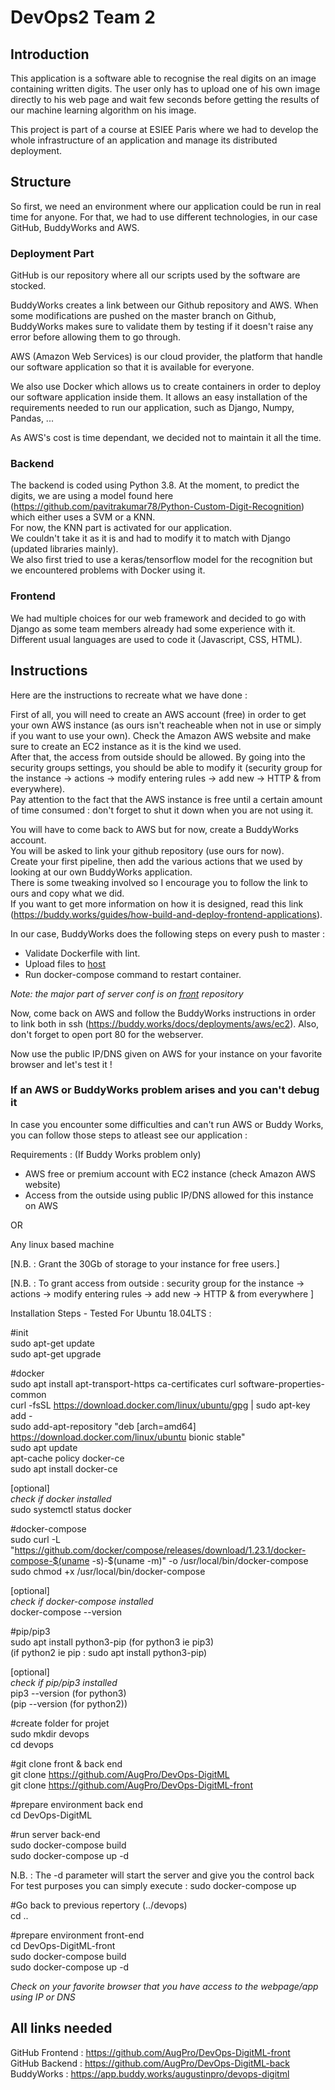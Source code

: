 # DevOps2 Team 2 


## Introduction 

This application is a software able to recognise the real digits on an image containing written digits. 
The user only has to upload one of his own image directly to his web page and wait few seconds before getting the results 
of our machine learning algorithm on his image.

This project is part of a course at ESIEE Paris where we had to develop the whole infrastructure of an application and manage its 
distributed deployment.

## Structure

So first, we need an environment where our application could be run in real time for anyone.
For that, we had to use different technologies, in our case GitHub, BuddyWorks and AWS.

### Deployment Part

GitHub is our repository where all our scripts used by the software are stocked. 

BuddyWorks creates a link between our Github repository and AWS. When some modifications are pushed on the master branch on Github, 
BuddyWorks makes sure to validate them by testing if it doesn't raise any error before allowing them to go through. 

AWS (Amazon Web Services) is our cloud provider, the platform that handle our software application so that it is available for everyone.

We also use Docker which allows us to create containers in order to deploy our software application inside them.
It allows an easy installation of the requirements needed to run our application, such as Django, Numpy, Pandas, ...

As AWS's cost is time dependant, we decided not to maintain it all the time. 

### Backend

The backend is coded using Python 3.8.
At the moment, to predict the digits, we are using a model found here (https://github.com/pavitrakumar78/Python-Custom-Digit-Recognition)
which either uses a SVM or a KNN.  
For now, the KNN part is activated for our application.  
We couldn't take it as it is and had to modify it to match with Django (updated libraries mainly).  
We also first tried to use a keras/tensorflow model for the recognition but we encountered problems with Docker using it.

### Frontend

We had multiple choices for our web framework and decided to go with Django as some team members already had some experience with it. Different usual languages are used to code it (Javascript, CSS, HTML).

## Instructions

Here are the instructions to recreate what we have done :  

First of all, you will need to create an AWS account (free) in order to get your own AWS instance (as ours isn't reacheable when not in use or simply if you want to use your own). Check the Amazon AWS website and make sure to create an EC2 instance as it is the kind we used.  
After that, the access from outside should be allowed. By going into the security groups settings, you should be able to modify it (security group for the instance -> actions -> modify entering rules -> add new -> HTTP & from everywhere).  
Pay attention to the fact that the AWS instance is free until a certain amount of time consumed : don't forget to shut it down when you are not using it.   

You will have to come back to AWS but for now, create a BuddyWorks account.  
You will be asked to link your github repository (use ours for now).  
Create your first pipeline, then add the various actions that we used by looking at our own BuddyWorks application.  
There is some tweaking involved so I encourage you to follow the link to ours and copy what we did.  
If you want to get more information on how it is designed, read this link (https://buddy.works/guides/how-build-and-deploy-frontend-applications).  

In our case, BuddyWorks does the following steps on every push to master :

- Validate Dockerfile with lint.  
- Upload files to [host](http://15.188.193.88/)
- Run docker-compose command to restart container.

*Note: the major part of server conf is on [front](https://github.com/AugPro/DevOps-DigitML-front) repository*

Now, come back on AWS and follow the BuddyWorks instructions in order to link both in ssh (https://buddy.works/docs/deployments/aws/ec2).
Also, don't forget to open port 80 for the webserver.

Now use the public IP/DNS given on AWS for your instance on your favorite browser and let's test it !


### If an AWS or BuddyWorks problem arises and you can't debug it

In case you encounter some difficulties and can't run AWS or Buddy Works, you can follow those steps to atleast see our application :

Requirements :
(If Buddy Works problem only)
- AWS free or premium account with EC2 instance (check Amazon AWS website)
- Access from the outside using public IP/DNS allowed for this instance on AWS

OR 

Any linux based machine

[N.B. : Grant the 30Gb of storage to your instance for free users.]

[N.B. :
To grant access from outside :
security group for the instance -> actions -> modify entering rules -> add new -> HTTP & from everywhere
]

Installation Steps - Tested For Ubuntu 18.04LTS : 

#init  
sudo apt-get update  
sudo apt-get upgrade  

#docker  
sudo apt install apt-transport-https ca-certificates curl software-properties-common  
curl -fsSL https://download.docker.com/linux/ubuntu/gpg | sudo apt-key add -  
sudo add-apt-repository "deb [arch=amd64] https://download.docker.com/linux/ubuntu bionic stable"  
sudo apt update  
apt-cache policy docker-ce  
sudo apt install docker-ce  

[optional]  
*check if docker installed*  
sudo systemctl status docker  

#docker-compose  
sudo curl -L "https://github.com/docker/compose/releases/download/1.23.1/docker-compose-$(uname -s)-$(uname -m)" -o /usr/local/bin/docker-compose  
sudo chmod +x /usr/local/bin/docker-compose  

[optional]  
*check if docker-compose installed*  
docker-compose --version  

#pip/pip3  
sudo apt install python3-pip (for python3 ie pip3)  
(if python2 ie pip : sudo apt install python3-pip)  

[optional]  
*check if pip/pip3 installed*  
pip3 --version (for python3)  
(pip --version (for python2))  

#create folder for projet  
sudo mkdir devops  
cd devops  

#git clone front & back end  
git clone https://github.com/AugPro/DevOps-DigitML  
git clone https://github.com/AugPro/DevOps-DigitML-front  

#prepare environment back end  
cd DevOps-DigitML  

#run server back-end  
sudo docker-compose build  
sudo docker-compose up -d  

N.B. : 	The -d parameter will start the server and give you the control back  
	For test purposes you can simply execute : sudo docker-compose up  

#Go back to previous repertory (../devops)  
cd ..  

#prepare environment front-end  
cd DevOps-DigitML-front  
sudo docker-compose build  
sudo docker-compose up -d  

*Check on your favorite browser that you have access to the webpage/app using IP or DNS*


## All links needed

GitHub Frontend : https://github.com/AugPro/DevOps-DigitML-front  
GitHub Backend : https://github.com/AugPro/DevOps-DigitML-back  
BuddyWorks : https://app.buddy.works/augustinpro/devops-digitml  


